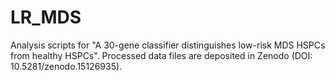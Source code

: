# LR_MDS
Analysis scripts for "A 30-gene classifier distinguishes low-risk MDS HSPCs from healthy HSPCs". Processed data files are deposited in Zenodo (DOI: 10.5281/zenodo.15126935). 
